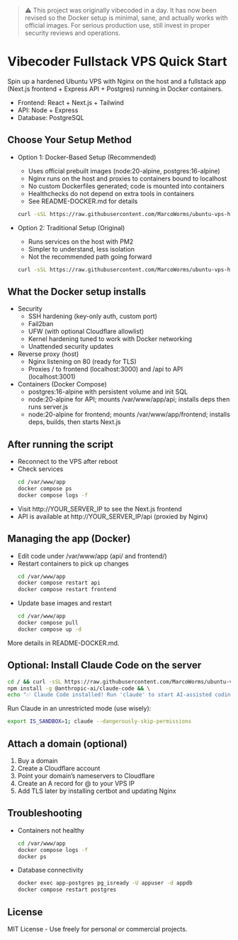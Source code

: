 > ⚠️ This project was originally vibecoded in a day. It has now been revised so the Docker setup is minimal, sane, and actually works with official images. For serious production use, still invest in proper security reviews and operations.

# Vibecoder Fullstack VPS Quick Start

Spin up a hardened Ubuntu VPS with Nginx on the host and a fullstack app (Next.js frontend + Express API + Postgres) running in Docker containers.

- Frontend: React + Next.js + Tailwind
- API: Node + Express
- Database: PostgreSQL

## Choose Your Setup Method

- Option 1: Docker-Based Setup (Recommended)
  - Uses official prebuilt images (node:20-alpine, postgres:16-alpine)
  - Nginx runs on the host and proxies to containers bound to localhost
  - No custom Dockerfiles generated; code is mounted into containers
  - Healthchecks do not depend on extra tools in containers
  - See README-DOCKER.md for details

  ```bash
  curl -sSL https://raw.githubusercontent.com/MarcoWorms/ubuntu-vps-harden/main/fullstack-harden-docker.sh | sudo bash && sudo reboot
  ```

- Option 2: Traditional Setup (Original)
  - Runs services on the host with PM2
  - Simpler to understand, less isolation
  - Not the recommended path going forward

  ```bash
  curl -sSL https://raw.githubusercontent.com/MarcoWorms/ubuntu-vps-harden/main/fullstack-harden.sh | sudo bash && sudo reboot
  ```

## What the Docker setup installs

- Security
  - SSH hardening (key-only auth, custom port)
  - Fail2ban
  - UFW (with optional Cloudflare allowlist)
  - Kernel hardening tuned to work with Docker networking
  - Unattended security updates
- Reverse proxy (host)
  - Nginx listening on 80 (ready for TLS)
  - Proxies / to frontend (localhost:3000) and /api to API (localhost:3001)
- Containers (Docker Compose)
  - postgres:16-alpine with persistent volume and init SQL
  - node:20-alpine for API; mounts /var/www/app/api; installs deps then runs server.js
  - node:20-alpine for frontend; mounts /var/www/app/frontend; installs deps, builds, then starts Next.js

## After running the script

- Reconnect to the VPS after reboot
- Check services
  ```bash
  cd /var/www/app
  docker compose ps
  docker compose logs -f
  ```
- Visit http://YOUR_SERVER_IP to see the Next.js frontend
- API is available at http://YOUR_SERVER_IP/api (proxied by Nginx)

## Managing the app (Docker)

- Edit code under /var/www/app (api/ and frontend/)
- Restart containers to pick up changes
  ```bash
  cd /var/www/app
  docker compose restart api
  docker compose restart frontend
  ```
- Update base images and restart
  ```bash
  cd /var/www/app
  docker compose pull
  docker compose up -d
  ```

More details in README-DOCKER.md.

## Optional: Install Claude Code on the server

```bash
cd / && curl -sSL https://raw.githubusercontent.com/MarcoWorms/ubuntu-vps-hardened-fullstack-webserver/main/CLAUDE.md > CLAUDE.md && \
npm install -g @anthropic-ai/claude-code && \
echo "✅ Claude Code installed! Run 'claude' to start AI-assisted coding"
```

Run Claude in an unrestricted mode (use wisely):
```bash
export IS_SANDBOX=1; claude --dangerously-skip-permissions
```

## Attach a domain (optional)

1. Buy a domain
2. Create a Cloudflare account
3. Point your domain’s nameservers to Cloudflare
4. Create an A record for @ to your VPS IP
5. Add TLS later by installing certbot and updating Nginx

## Troubleshooting

- Containers not healthy
  ```bash
  cd /var/www/app
  docker compose logs -f
  docker ps
  ```
- Database connectivity
  ```bash
  docker exec app-postgres pg_isready -U appuser -d appdb
  docker compose restart postgres
  ```

## License

MIT License - Use freely for personal or commercial projects.
